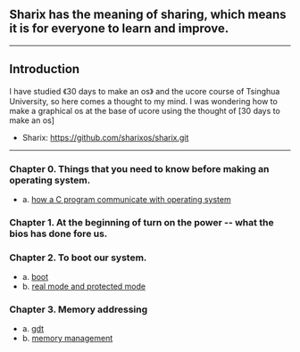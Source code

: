 ## Sharix has the meaning of sharing, which means it is for everyone to learn and improve.
***
## Introduction
I have studied 《30 days to make an os》 and the ucore course of Tsinghua University, so here comes a thought to my mind.
I was wondering how to make a graphical os at the base of ucore using the thought of [30 days to make an os]
* Sharix:  https://github.com/sharixos/sharix.git
***
### Chapter 0. Things that you need to know before making an operating system.
* a. [how a C program communicate with operating system](http://www.sharix.site/blogs/programing&c&1)

### Chapter 1. At the beginning of turn on the power -- what the bios has done fore us.

### Chapter 2. To boot our system.
* a. [boot](http://www.sharix.site/blogs/sharix&boot)
* b. [real mode and protected mode](http://www.sharix.site/blogs/sharix&real_protected_mode)

### Chapter 3. Memory addressing
* a. [gdt](http://www.sharix.site/blogs/sharix&gdt)
* b. [memory management](http://www.sharix.site/blogs/sharix&memory)
